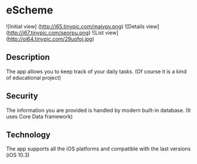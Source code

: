 # eScheme

![Initial view]
(http://i65.tinypic.com/majvpv.png)
![Details view]
(http://i67.tinypic.com/seorpu.png)
![List view]
(http://oi64.tinypic.com/29uofoj.jpg)

## Description

The app allows you to keep track of your daily tasks. (Of course it is a kind of educational project)

## Security

The information you are provided is handled by modern built-in database. (It uses Core Data framework)

## Technology

The app supports all the iOS platforms and compatible with the last versions (iOS 10.3)

